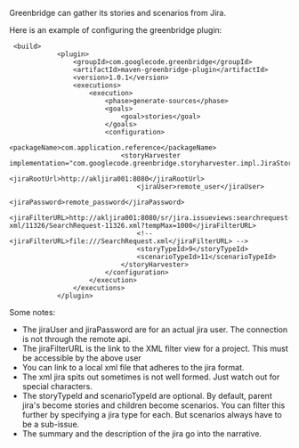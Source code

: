 Greenbridge can gather its stories and scenarios from Jira.

Here is an example of configuring the greenbridge plugin:

```
 <build>
            <plugin>
                <groupId>com.googlecode.greenbridge</groupId>
                <artifactId>maven-greenbridge-plugin</artifactId>
                <version>1.0.1</version>
                <executions>
                    <execution>
                        <phase>generate-sources</phase>
                        <goals>
                            <goal>stories</goal>
                        </goals>
                        <configuration>
                            <packageName>com.application.reference</packageName>
                            <storyHarvester implementation="com.googlecode.greenbridge.storyharvester.impl.JiraStoryHarvester">
                                <jiraRootUrl>http://akljira001:8080</jiraRootUrl>
                                <jiraUser>remote_user</jiraUser>
                                <jiraPassword>remote_password</jiraPassword>
                                <jiraFilterURL>http://akljira001:8080/sr/jira.issueviews:searchrequest-xml/11326/SearchRequest-11326.xml?tempMax=1000</jiraFilterURL>
                                <!-- <jiraFilterURL>file:///SearchRequest.xml</jiraFilterURL> -->
                                <storyTypeId>9</storyTypeId>
                                <scenarioTypeId>11</scenarioTypeId>
                            </storyHarvester>
                        </configuration>
                    </execution>
                </executions>
            </plugin>

```

Some notes:
  * The jiraUser and jiraPassword are for an actual jira user. The connection is not through the remote api.
  * The jiraFilterURL is the link to the XML filter view for a project. This must be accessible by the above user
  * You can link to a local xml file that adheres to the jira format.
  * The xml jira spits out sometimes is not well formed. Just watch out for special characters.
  * The storyTypeId and scenarioTypeId are optional. By default, parent jira's become stories and children become scenarios. You can filter this further by specifying a jira type for each. But scenarios always have to be a sub-issue.
  * The summary and the description of the jira go into the narrative.
